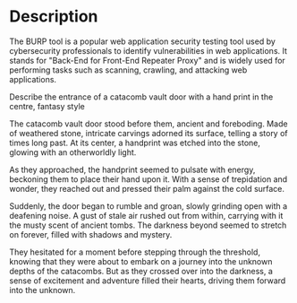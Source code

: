 # Description

The BURP tool is a popular web application security testing tool used by cybersecurity professionals to identify vulnerabilities in web applications. It stands for "Back-End for Front-End Repeater Proxy" and is widely used for performing tasks such as scanning, crawling, and attacking web applications.

Describe the entrance of a catacomb vault door with a hand print in the centre, fantasy style

The catacomb vault door stood before them, ancient and foreboding. Made of weathered stone, intricate carvings adorned its surface, telling a story of times long past. At its center, a handprint was etched into the stone, glowing with an otherworldly light.

As they approached, the handprint seemed to pulsate with energy, beckoning them to place their hand upon it. With a sense of trepidation and wonder, they reached out and pressed their palm against the cold surface.

Suddenly, the door began to rumble and groan, slowly grinding open with a deafening noise. A gust of stale air rushed out from within, carrying with it the musty scent of ancient tombs. The darkness beyond seemed to stretch on forever, filled with shadows and mystery.

They hesitated for a moment before stepping through the threshold, knowing that they were about to embark on a journey into the unknown depths of the catacombs. But as they crossed over into the darkness, a sense of excitement and adventure filled their hearts, driving them forward into the unknown.